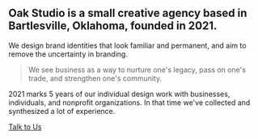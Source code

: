 ## Oak Studio is a small creative agency based in Bartlesville, Oklahoma, founded in 2021.

We design brand identities that look familiar and permanent, and aim to remove the uncertainty in branding.

> We see business as a way to nurture one's legacy, pass on one's trade, and strengthen one's community.

2021 marks 5 years of our individual design work with businesses, individuals, and nonprofit organizations. In that time we've collected and synthesized a lot of experience.

<div class="center"><a class="button" href="/contact">Talk to Us</a></div>